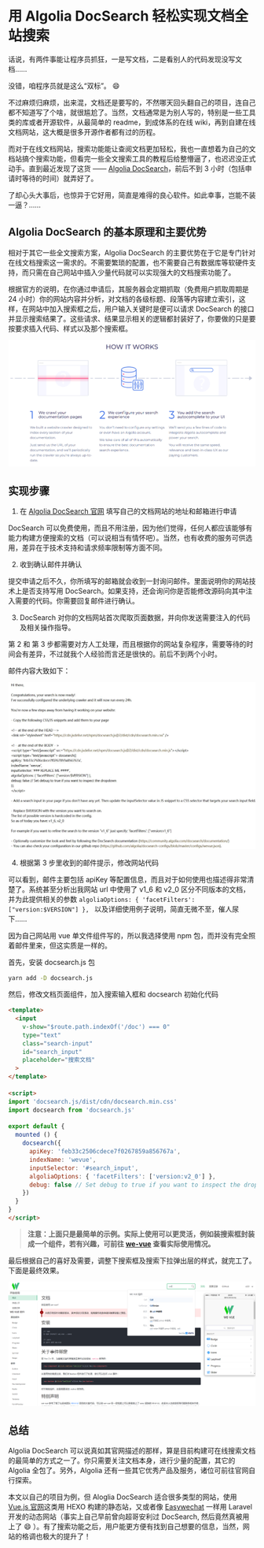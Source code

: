# 用 Algolia DocSearch 轻松实现文档全站搜索

话说，有两件事能让程序员抓狂，一是写文档，二是看别人的代码发现没写文档……

没错，咱程序员就是这么“双标”。 :smile:

不过麻烦归麻烦，出来混，文档还是要写的，不然哪天回头翻自己的项目，连自己都不知道写了个啥，就很尴尬了。当然，文档通常是为别人写的，特别是一些工具类的库或者开源软件，从最简单的 readme，到成体系的在线 wiki，再到自建在线文档网站，这大概是很多开源作者都有过的历程。

而对于在线文档网站，搜索功能能让查阅文档更加轻松，我也一直想着为自己的文档站搞个搜索功能，但看完一些全文搜索工具的教程后给整懵逼了，也迟迟没正式动手。直到最近发现了这货 —— [Algolia DocSearch](https://community.algolia.com/docsearch/)，前后不到 3 小时（包括申请时等待的时间）就弄好了。

了却心头大事后，也惊异于它好用，简直是难得的良心软件。如此幸事，岂能不装一逼？……

## Algolia DocSearch 的基本原理和主要优势

相对于其它一些全文搜索方案，Algolia DocSearch 的主要优势在于它是专门针对在线文档搜索这一需求的。不需要繁琐的配置，也不需要自己有数据库等软硬件支持，而只需在自己网站中插入少量代码就可以实现强大的文档搜索功能了。

根据官方的说明，在你通过申请后，其服务器会定期抓取（免费用户抓取周期是 24 小时）你的网站内容并分析，对文档的各级标题、段落等内容建立索引，这样，在网站中加入搜索框之后，用户输入关键时是便可以请求 DocSearch 的接口并显示搜索结果了。这些请求、结果显示相关的逻辑都封装好了，你要做的只是要按要求插入代码、样式以及那个搜索框。

![官方网站中的原理示意图](./images/doc_search_steps.png)

## 实现步骤

1. 在 [Algolia DocSearch 官网](https://community.algolia.com/docsearch/) 填写自己的文档网站的地址和邮箱进行申请

DocSearch 可以免费使用，而且不用注册，因为他们觉得，任何人都应该能够有能力构建方便搜索的文档（可以说相当有情怀吧）。当然，也有收费的服务可供选用，差异在于技术支持和请求频率限制等方面不同。

2. 收到确认邮件并确认

提交申请之后不久，你所填写的邮箱就会收到一封询问邮件。里面说明你的网站技术上是否支持写用 DocSearch。如果支持，还会询问你是否能修改源码向其中注入需要的代码。你需要回复邮件进行确认。

3. DocSearch 对你的文档网站首次爬取页面数据，并向你发送需要注入的代码及相关操作指导。

第 2 和 第 3 步都需要对方人工处理，而且根据你的网站复杂程序，需要等待的时间会有差异，不过就我个人经验而言还是很快的。前后不到两个小时。

邮件内容大致如下：

![邮件](./images/doc_search_letter.jpg)

4. 根据第 3 步里收到的邮件提示，修改网站代码

可以看到，邮件主要包括 apiKey 等配置信息，而且对于如何使用也描述得非常清楚了。系统甚至分析出我网站 url 中使用了 v1_6 和 v2_0 区分不同版本的文档，并为此提供相关的参数 `algoliaOptions: { 'facetFilters': ["version:$VERSION"] }, ` 以及详细使用例子说明，简直无微不至，催人尿下……

因为自己网站用 vue 单文件组件写的，所以我选择使用 npm 包，而并没有完全照着邮件里来，但这实质是一样的。

首先，安装 docsearch.js 包

```bash
yarn add -D docsearch.js
```

然后，修改文档页面组件，加入搜索输入框和 docsearch 初始化代码

```html
<template>
  <input
    v-show="$route.path.indexOf('/doc') === 0"
    type="text"
    class="search-input"
    id="search_input"
    placeholder="搜索文档"
  >
</template>

<script>
import 'docsearch.js/dist/cdn/docsearch.min.css'
import docsearch from 'docsearch.js'

export default {
  mounted () {
    docsearch({
      apiKey: 'feb33c2506cdece7f0267859a856767a',
      indexName: 'wevue',
      inputSelector: '#search_input',
      algoliaOptions: { 'facetFilters': ['version:v2_0'] },
      debug: false // Set debug to true if you want to inspect the dropdown
    })
  }
}
</script>
```

> **注意：上面只是最简单的示例。实际上使用可以更灵活，例如装搜索框封装成一个组件，若有兴趣，可前往 [we-vue](https://github.com/tianyong90/we-vue) 查看实际使用情况。**

最后根据自己的喜好及需要，调整下搜索框及搜索下拉弹出层的样式，就完工了。下面是最终效果。

![doc_search_example](./images/doc_search_result.png)

## 总结

Algolia DocSearch 可以说真如其官网描述的那样，算是目前构建可在线搜索文档的最简单的方式之一了。你只需要关注文档本身，进行少量的配置，其它的 Algolia 全包了。另外，Algolia 还有一些其它优秀产品及服务，诸位可前往官网自行探索。

本文以自己的项目为例，但 Aloglia DocSearch 适合很多类型的网站，使用 [Vue.js 官网](https://vuejs.org)这类用 HEXO 构建的静态站，又或者像 [Easywechat](https://easywechat.com) 一样用 Laravel 开发的动态网站（事实上自己早前曾向超哥安利过 DocSearch, 然后竟然真被用上了 :smile: ）。有了搜索功能之后，用户能更方便有找到自己想要的信息，当然，网站的格调也极大的提升了！

